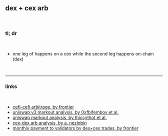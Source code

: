 ## dex + cex arb


<br>

### tl; dr


<br>

* one leg of happens on a cex while the second leg happens on-chain (dex)


<br>

---

### links

<br>

* [cefi-cefi arbitrage, by frontier](https://frontier.tech/a-new-game-in-town#9611e39cc63745a489278d09a475600c)
* [uniswap v3 markout analysis, by 0xfbifemboy et al.](https://crocswap.medium.com/usage-of-markout-to-calculate-lp-profitability-in-uniswap-v3-e32773b1a88e)
* [uniswap markout analysis, by thiccythot et al.](https://medium.com/friktion-research/defi-deep-dive-uniswap-part-2-8be77a859f47)
* [cex-dex arb analysis, by a. nezlobin](https://medium.com/@alexnezlobin/ethereum-block-times-mev-and-lp-returns-5c13dc99e80)
* [monthly payment to validators by dex+cex trades, by frontier](https://github.com/ankitchiplunkar/crypto_charts/blob/master/notebooks/Coinbase%20rewards%20split%20between%20cefi-defi%20arbs%20and%20others.ipynb)
